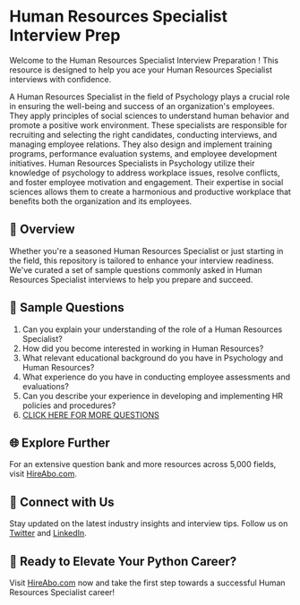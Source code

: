 # Human Resources Specialist Interview Prep

Welcome to the Human Resources Specialist Interview Preparation ! This resource is designed to help you ace your Human Resources Specialist interviews with confidence.

A Human Resources Specialist in the field of Psychology plays a crucial role in ensuring the well-being and success of an organization's employees. They apply principles of social sciences to understand human behavior and promote a positive work environment. These specialists are responsible for recruiting and selecting the right candidates, conducting interviews, and managing employee relations. They also design and implement training programs, performance evaluation systems, and employee development initiatives. Human Resources Specialists in Psychology utilize their knowledge of psychology to address workplace issues, resolve conflicts, and foster employee motivation and engagement. Their expertise in social sciences allows them to create a harmonious and productive workplace that benefits both the organization and its employees.

## 🚀 Overview

Whether you're a seasoned Human Resources Specialist or just starting in the field, this repository is tailored to enhance your interview readiness. We've curated a set of sample questions commonly asked in Human Resources Specialist interviews to help you prepare and succeed.

## 📝 Sample Questions

1. Can you explain your understanding of the role of a Human Resources Specialist?
2. How did you become interested in working in Human Resources?
3. What relevant educational background do you have in Psychology and Human Resources?
4. What experience do you have in conducting employee assessments and evaluations?
5. Can you describe your experience in developing and implementing HR policies and procedures?
6. [CLICK HERE FOR MORE QUESTIONS](https://hireabo.com/job/7_0_42/Human%20Resources%20Specialist)

## 🌐 Explore Further

For an extensive question bank and more resources across 5,000 fields, visit [HireAbo.com](https://www.hireabo.com).

## 📱 Connect with Us

Stay updated on the latest industry insights and interview tips. Follow us on [Twitter](https://twitter.com/hireabo) and [LinkedIn](https://www.linkedin.com/in/hire-abo-3609972a8/).

## 🚀 Ready to Elevate Your Python Career?

Visit [HireAbo.com](https://www.hireabo.com) now and take the first step towards a successful Human Resources Specialist career!